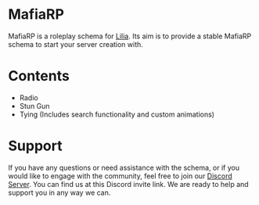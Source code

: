 # MafiaRP
 
MafiaRP is a roleplay schema for [Lilia](https://github.com/LiliaFramework/Lilia). Its aim is to provide a stable MafiaRP schema to start your server creation with.

# Contents

- Radio
- Stun Gun
- Tying (Includes search functionality and custom animations)

# Support

If you have any questions or need assistance with the schema, or if you would like to engage with the community, feel free to join our [Discord Server](https://discord.gg/52MSnh39vw). You can find us at this Discord invite link. We are ready to help and support you in any way we can.
